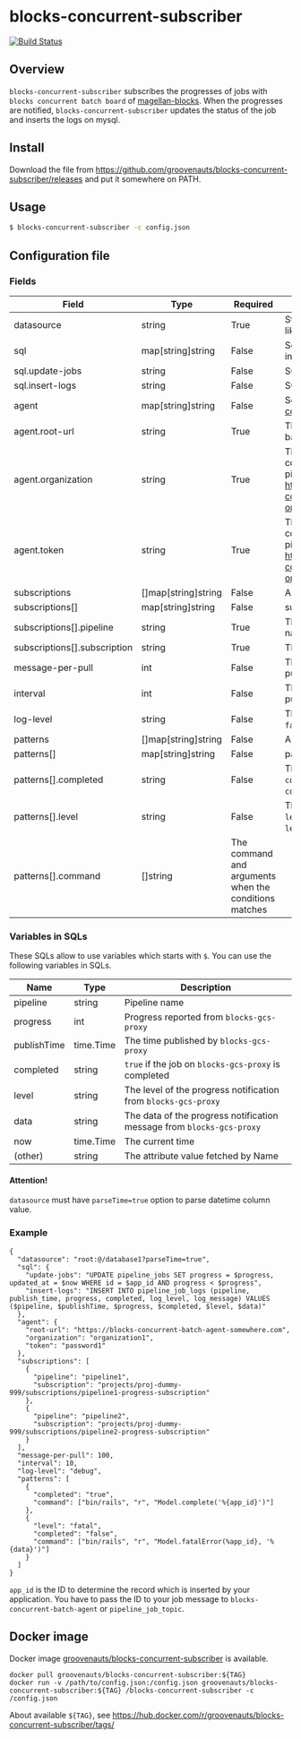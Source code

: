 # blocks-concurrent-subscriber

[![Build Status](https://secure.travis-ci.org/groovenauts/blocks-concurrent-subscriber.png)](https://travis-ci.org/groovenauts/blocks-concurrent-subscriber)

## Overview

`blocks-concurrent-subscriber` subscribes the progresses of jobs with `blocks concurrent batch board` of [magellan-blocks](https://www.magellanic-clouds.com/blocks/).
When the progresses are notified, `blocks-concurrent-subscriber` updates the status of the job and inserts the logs on mysql.


## Install

Download the file from https://github.com/groovenauts/blocks-concurrent-subscriber/releases
and put it somewhere on PATH.

## Usage

```bash
$ blocks-concurrent-subscriber -c config.json
```

## Configuration file

### Fields

| Field      | Type   | Required | Description |
|------------|--------|----------|---------------|
| datasource | string | True     | String to connect your MySQL database like `root:@/database1?parseTime=true` |
| sql        | map[string]string | False | Settings to update pipeline_jobs or to insert pipeline_logs |
| sql.update-jobs | string | False | SQL Statement to update pipeline_jobs |
| sql.insert-logs | string | False | SQL Statement to insert pipeline_logs |
| agent      | map[string]string | False | Settings to work with [blocks-concurrent-batch-agent](https://github.com/groovenauts/blocks-concurrent-batch-agent) |
| agent.root-url | string | True | The root URL to the blocks-concurrent-batch-agent to launch pipelines |
| agent.organization | string | True | The organization ID on the blocks-concurrent-batch-agent to launch pipelines. See https://github.com/groovenauts/blocks-concurrent-batch-agent#get-token-on-browser for more detail. |
| agent.token    | string | True | The access token to the blocks-concurrent-batch-agent to launch pipelines. See https://github.com/groovenauts/blocks-concurrent-batch-agent#get-token-on-browser for more detail. |
| subscriptions | []map[string]string | False | Array of subscription setting |
| subscriptions[] | map[string]string | False | subscription setting |
| subscriptions[].pipeline | string | True | The pipeline name. You can set any name you like |
| subscriptions[].subscription | string | True | The full qualified subscription name |
| message-per-pull | int | False | The number of messages per one pulling. Default: 10|
| interval         | int | False | The interval time in second to next pulling. Default: 10 |
| log-level        | string | False | The one of `debug`, `info`, `warn`, `error`, `fatal`, `panic`. Default: `info` |
| patterns         | []map[string]string | False | Array of pattern setting |
| patterns[]       | map[string]string | False | pattern setting |
| patterns[].completed | string | False | The condition to match with message `completed` attribute. Match any message `completed` attribute if blank |
| patterns[].level | string | False | The condition to match with message `level` attribute. Match any message `level` attribute if blank |
| patterns[].command | []string | The command and arguments when the conditions matches |

### Variables in SQLs

These SQLs allow to use variables which starts with `$`.
You can use the following variables in SQLs.

| Name | Type | Description |
|------|-------|----------------|
| pipeline | string | Pipeline name |
| progress | int    | Progress reported from `blocks-gcs-proxy` |
| publishTime | time.Time | The time published by `blocks-gcs-proxy` |
| completed   | string    | `true` if the job on `blocks-gcs-proxy` is completed |
| level       | string    | The level of the progress notification from `blocks-gcs-proxy` |
| data        | string    | The data of the progress notification message from `blocks-gcs-proxy` |
| now         | time.Time | The current time |
| (other)     | string    | The attribute value fetched by Name |


#### Attention!

`datasource` must have `parseTime=true` option to parse datetime column value.

### Example

```
{
  "datasource": "root:@/database1?parseTime=true",
  "sql": {
    "update-jobs": "UPDATE pipeline_jobs SET progress = $progress, updated_at = $now WHERE id = $app_id AND progress < $progress",
    "insert-logs": "INSERT INTO pipeline_job_logs (pipeline, publish_time, progress, completed, log_level, log_message) VALUES ($pipeline, $publishTime, $progress, $completed, $level, $data)"
  },
  "agent": {
    "root-url": "https://blocks-concurrent-batch-agent-somewhere.com",
    "organization": "organization1",
    "token": "password1"
  },
  "subscriptions": [
    {
      "pipeline": "pipeline1",
      "subscription": "projects/proj-dummy-999/subscriptions/pipeline1-progress-subscription"
    },
    {
      "pipeline": "pipeline2",
      "subscription": "projects/proj-dummy-999/subscriptions/pipeline2-progress-subscription"
    }
  ],
  "message-per-pull": 100,
  "interval": 10,
  "log-level": "debug",
  "patterns": [
    {
      "completed": "true",
      "command": ["bin/rails", "r", "Model.complete('%{app_id}')"]
    },
    {
      "level": "fatal",
      "completed": "false",
      "command": ["bin/rails", "r", "Model.fatalError(%app_id}, '%{data}')"]
    }
  ]
}
```

`app_id` is the ID to determine the record which is inserted by your application.
You have to pass the ID to your job message to `blocks-concurrent-batch-agent` or `pipeline_job_topic`.


## Docker image

Docker image [groovenauts/blocks-concurrent-subscriber](https://hub.docker.com/r/groovenauts/blocks-concurrent-subscriber) is available.

```shell
docker pull groovenauts/blocks-concurrent-subscriber:${TAG}
docker run -v /path/to/config.json:/config.json groovenauts/blocks-concurrent-subscriber:${TAG} /blocks-concurrent-subscriber -c /config.json
```

About available `${TAG}`, see https://hub.docker.com/r/groovenauts/blocks-concurrent-subscriber/tags/


